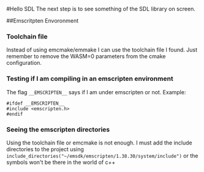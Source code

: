 #Hello SDL
The next step is to see something of the SDL library on screen.

##Emscritpten Envoronment

### Toolchain file
Instead of using emcmake/emmake I can use the toolchain file I found. Just remember to 
remove the WASM=0 parameters from the cmake configuration. 

### Testing if I am compiling in an emscripten environment
The flag ```__EMSCRIPTEN__``` says if I am under emscripten or not. Example:
```
#ifdef __EMSCRIPTEN__
#include <emscripten.h>
#endif
```

### Seeing the emscripten directories
Using the toolchain file or emcmake is not enough. I must add the include directories to the project using
```include_directories("~/emsdk/emscripten/1.38.30/system/include")``` or the symbols won't be there in the world
of c++
